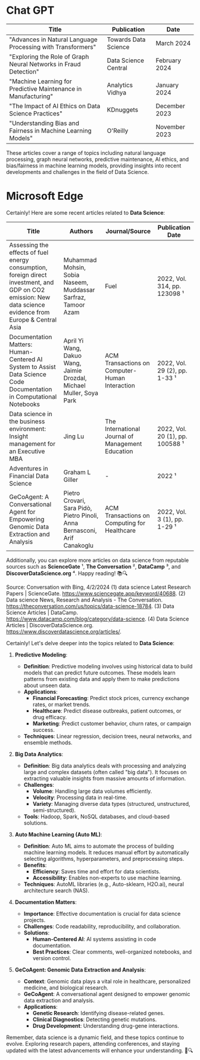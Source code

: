 # Chat GPT

| Title                                                     | Publication         | Date       |
|-----------------------------------------------------------|---------------------|------------|
| "Advances in Natural Language Processing with Transformers" | Towards Data Science | March 2024 |
| "Exploring the Role of Graph Neural Networks in Fraud Detection" | Data Science Central | February 2024 |
| "Machine Learning for Predictive Maintenance in Manufacturing" | Analytics Vidhya    | January 2024 |
| "The Impact of AI Ethics on Data Science Practices"         | KDnuggets           | December 2023 |
| "Understanding Bias and Fairness in Machine Learning Models" | O'Reilly            | November 2023 |

These articles cover a range of topics including natural language processing, graph neural networks, predictive maintenance, AI ethics, and bias/fairness in machine learning models, providing insights into recent developments and challenges in the field of Data Science.



# Microsoft Edge

Certainly! Here are some recent articles related to **Data Science**:

| **Title** | **Authors** | **Journal/Source** | **Publication Date** |
|-----------|-------------|---------------------|-----------------------|
| Assessing the effects of fuel energy consumption, foreign direct investment, and GDP on CO2 emission: New data science evidence from Europe & Central Asia | Muhammad Mohsin, Sobia Naseem, Muddassar Sarfraz, Tamoor Azam | Fuel | 2022, Vol. 314, pp. 123098 ¹ |
| Documentation Matters: Human-Centered AI System to Assist Data Science Code Documentation in Computational Notebooks | April Yi Wang, Dakuo Wang, Jaimie Drozdal, Michael Muller, Soya Park | ACM Transactions on Computer-Human Interaction | 2022, Vol. 29 (2), pp. 1-33 ¹ |
| Data science in the business environment: Insight management for an Executive MBA | Jing Lu | The International Journal of Management Education | 2022, Vol. 20 (1), pp. 100588 ¹ |
| Adventures in Financial Data Science | Graham L Giller | - | 2022 ¹ |
| GeCoAgent: A Conversational Agent for Empowering Genomic Data Extraction and Analysis | Pietro Crovari, Sara Pidò, Pietro Pinoli, Anna Bernasconi, Arif Canakoglu | ACM Transactions on Computing for Healthcare | 2022, Vol. 3 (1), pp. 1-29 ¹ |

Additionally, you can explore more articles on data science from reputable sources such as **ScienceGate** ¹, **The Conversation** ², **DataCamp** ³, and **DiscoverDataScience.org** ⁴. Happy reading! 📚🔍

Source: Conversation with Bing, 4/2/2024
(1) data science Latest Research Papers | ScienceGate. https://www.sciencegate.app/keyword/40688.
(2) Data science News, Research and Analysis - The Conversation. https://theconversation.com/us/topics/data-science-18784.
(3) Data Science Articles | DataCamp. https://www.datacamp.com/blog/category/data-science.
(4) Data Science Articles | DiscoverDataScience.org. https://www.discoverdatascience.org/articles/.










Certainly! Let's delve deeper into the topics related to **Data Science**:

1. **Predictive Modeling**:
   - **Definition**: Predictive modeling involves using historical data to build models that can predict future outcomes. These models learn patterns from existing data and apply them to make predictions about unseen data.
   - **Applications**:
     - **Financial Forecasting**: Predict stock prices, currency exchange rates, or market trends.
     - **Healthcare**: Predict disease outbreaks, patient outcomes, or drug efficacy.
     - **Marketing**: Predict customer behavior, churn rates, or campaign success.
   - **Techniques**: Linear regression, decision trees, neural networks, and ensemble methods.

2. **Big Data Analytics**:
   - **Definition**: Big data analytics deals with processing and analyzing large and complex datasets (often called "big data"). It focuses on extracting valuable insights from massive amounts of information.
   - **Challenges**:
     - **Volume**: Handling large data volumes efficiently.
     - **Velocity**: Processing data in real-time.
     - **Variety**: Managing diverse data types (structured, unstructured, semi-structured).
   - **Tools**: Hadoop, Spark, NoSQL databases, and cloud-based solutions.

3. **Auto Machine Learning (Auto ML)**:
   - **Definition**: Auto ML aims to automate the process of building machine learning models. It reduces manual effort by automatically selecting algorithms, hyperparameters, and preprocessing steps.
   - **Benefits**:
     - **Efficiency**: Saves time and effort for data scientists.
     - **Accessibility**: Enables non-experts to use machine learning.
   - **Techniques**: AutoML libraries (e.g., Auto-sklearn, H2O.ai), neural architecture search (NAS).

4. **Documentation Matters**:
   - **Importance**: Effective documentation is crucial for data science projects.
   - **Challenges**: Code readability, reproducibility, and collaboration.
   - **Solutions**:
     - **Human-Centered AI**: AI systems assisting in code documentation.
     - **Best Practices**: Clear comments, well-organized notebooks, and version control.

5. **GeCoAgent: Genomic Data Extraction and Analysis**:
   - **Context**: Genomic data plays a vital role in healthcare, personalized medicine, and biological research.
   - **GeCoAgent**: A conversational agent designed to empower genomic data extraction and analysis.
   - **Applications**:
     - **Genetic Research**: Identifying disease-related genes.
     - **Clinical Diagnostics**: Detecting genetic mutations.
     - **Drug Development**: Understanding drug-gene interactions.

Remember, data science is a dynamic field, and these topics continue to evolve. Exploring research papers, attending conferences, and staying updated with the latest advancements will enhance your understanding. 🌟🔍
